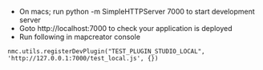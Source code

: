 - On macs; run python -m SimpleHTTPServer 7000 to start development server
- Goto http://localhost:7000 to check your application is deployed
- Run following in mapcreator console
```
nmc.utils.registerDevPlugin("TEST_PLUGIN_STUDIO_LOCAL", 'http://127.0.0.1:7000/test_local.js', {})
```